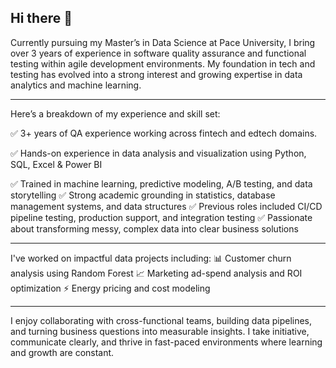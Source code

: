## Hi there 👋
<!--
**sajansshergill/sajansshergill** is a ✨ _special_ ✨ repository because its `README.md` (this file) appears on your GitHub profile.

Here are some ideas to get you started:

- 🔭 I’m currently working on ...
- 🌱 I’m currently learning ...
- 👯 I’m looking to collaborate on ...
- 🤔 I’m looking for help with ...
- 💬 Ask me about ...
- 📫 How to reach me: ...
- 😄 Pronouns: ...
- ⚡ Fun fact: ...
-->
Currently pursuing my Master’s in Data Science at Pace University, I bring over 3 years of experience in software quality assurance and functional testing within agile development environments. My foundation in tech and testing has evolved into a strong interest and growing expertise in data analytics and machine learning.

--------------------------------------------------------------------------------------------------------------------------------------------
Here’s a breakdown of my experience and skill set:

✅ 3+ years of QA experience working across fintech and edtech domains.

✅ Hands-on experience in data analysis and visualization using Python, SQL, Excel & Power BI

✅ Trained in machine learning, predictive modeling, A/B testing, and data storytelling
✅ Strong academic grounding in statistics, database management systems, and data structures
✅ Previous roles included CI/CD pipeline testing, production support, and integration testing
✅ Passionate about transforming messy, complex data into clear business solutions

---------------------------------------------------------------------------------------------------------------------------------------------
I've worked on impactful data projects including:
📊 Customer churn analysis using Random Forest
📈 Marketing ad-spend analysis and ROI optimization
⚡ Energy pricing and cost modeling

---------------------------------------------------------------------------------------------------------------------------------------------

I enjoy collaborating with cross-functional teams, building data pipelines, and turning business questions into measurable insights. I take initiative, communicate clearly, and thrive in fast-paced environments where learning and growth are constant.
